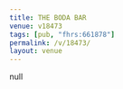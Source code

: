 ```yaml
---
title: THE BODA BAR
venue: v18473
tags: [pub, "fhrs:661878"]
permalink: /v/18473/
layout: venue
---
```

null